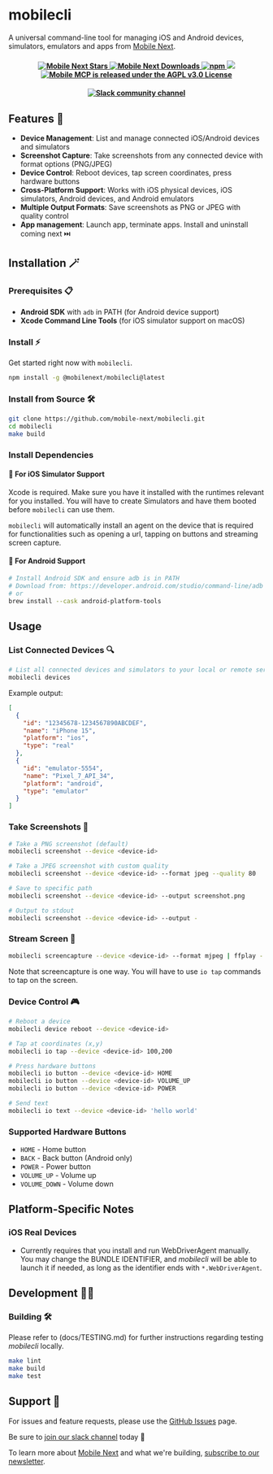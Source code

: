 # mobilecli 

A universal command-line tool for managing iOS and Android devices, simulators, emulators and apps from [Mobile Next](https://github.com/mobile-next/). 

<h4 align="center">
<a href="https://github.com/mobile-next/mobilecli">
    <img src="https://img.shields.io/github/stars/mobile-next/mobilecli" alt="Mobile Next Stars" />
  </a>  
 <a href="https://github.com/mobile-next/mobilecli">
    <img src="https://img.shields.io/github/contributors/mobile-next/mobilecli?color=green" alt="Mobile Next Downloads" />
  </a>
  <a href="https://www.npmjs.com/package/@mobilenext/mobilecli">
    <img src="https://img.shields.io/npm/dm/@mobilenext/mobilecli?logo=npm&style=flat&color=red" alt="npm">
  </a>
<a href="https://github.com/mobile-next/mobilecli/releases">
    <img src="https://img.shields.io/github/release/mobile-next/mobilecli">
  </a>
<a href="https://github.com/mobile-next/mobilecli/blob/main/LICENSE">
    <img src="https://img.shields.io/badge/license-AGPL v3.0-blue.svg" alt="Mobile MCP is released under the AGPL v3.0 License">
  </a> 
  
</p>

<h4 align="center">
<a href="http://mobilenexthq.com/join-slack">
    <img src="https://img.shields.io/badge/join-Slack-blueviolet?logo=slack&style=flat" alt="Slack community channel" />
</a>	
</p>


## Features 🚀

- **Device Management**: List and manage connected iOS/Android devices and simulators
- **Screenshot Capture**: Take screenshots from any connected device with format options (PNG/JPEG)
- **Device Control**: Reboot devices, tap screen coordinates, press hardware buttons
- **Cross-Platform Support**: Works with iOS physical devices, iOS simulators, Android devices, and Android emulators
- **Multiple Output Formats**: Save screenshots as PNG or JPEG with quality control
- **App management**: Launch app, terminate apps. Install and uninstall coming next ⏭️

## Installation 🪄

### Prerequisites 📋

- **Android SDK** with `adb` in PATH (for Android device support)
- **Xcode Command Line Tools** (for iOS simulator support on macOS)

### Install ⚡

Get started right now with `mobilecli`. 

```bash
npm install -g @mobilenext/mobilecli@latest
```

### Install from Source 🛠️

```bash
git clone https://github.com/mobile-next/mobilecli.git
cd mobilecli
make build
```

### Install Dependencies

#### 🍎 For iOS Simulator Support 

Xcode is required. Make sure you have it installed with the runtimes relevant for you installed. You will have to create Simulators and have them booted before `mobilecli` can use them.

`mobilecli` will automatically install an agent on the device that is required for functionalities such as opening a url, tapping on buttons and streaming screen capture.

#### 🤖 For Android Support
```bash
# Install Android SDK and ensure adb is in PATH
# Download from: https://developer.android.com/studio/command-line/adb
# or
brew install --cask android-platform-tools
```

## Usage

### List Connected Devices 🔍

```bash
# List all connected devices and simulators to your local or remote server
mobilecli devices
```

Example output:
```json
[
  {
    "id": "12345678-1234567890ABCDEF",
    "name": "iPhone 15",
    "platform": "ios",
    "type": "real"
  },
  {
    "id": "emulator-5554",
    "name": "Pixel_7_API_34",
    "platform": "android", 
    "type": "emulator"
  }
]
```

### Take Screenshots 📸

```bash
# Take a PNG screenshot (default)
mobilecli screenshot --device <device-id>

# Take a JPEG screenshot with custom quality
mobilecli screenshot --device <device-id> --format jpeg --quality 80

# Save to specific path
mobilecli screenshot --device <device-id> --output screenshot.png

# Output to stdout
mobilecli screenshot --device <device-id> --output -
```

### Stream Screen 🎥

```bash
mobilecli screencapture --device <device-id> --format mjpeg | ffplay -
```

Note that screencapture is one way. You will have to use `io tap` commands to tap on the screen.

### Device Control 🎮

```bash
# Reboot a device
mobilecli device reboot --device <device-id>

# Tap at coordinates (x,y)
mobilecli io tap --device <device-id> 100,200

# Press hardware buttons
mobilecli io button --device <device-id> HOME
mobilecli io button --device <device-id> VOLUME_UP
mobilecli io button --device <device-id> POWER

# Send text
mobilecli io text --device <device-id> 'hello world'
```

### Supported Hardware Buttons

- `HOME` - Home button
- `BACK` - Back button (Android only)
- `POWER` - Power button
- `VOLUME_UP` - Volume up
- `VOLUME_DOWN` - Volume down

## Platform-Specific Notes

### iOS Real Devices
- Currently requires that you install and run WebDriverAgent manually. You may change the BUNDLE IDENTIFIER, and *mobilecli* will be able to launch it if needed, as long as the identifier ends with `*.WebDriverAgent`.

## Development 👩‍💻

### Building 🛠️

Please refer to (docs/TESTING.md) for further instructions regarding testing *mobilecli* locally.

```bash
make lint
make build
make test
```

## Support 💬

For issues and feature requests, please use the [GitHub Issues](https://github.com/mobile-next/mobilecli/issues) page. 

Be sure to <a href="http://mobilenexthq.com/join-slack">join our slack channel</a> today 💜

To learn more about <a href="https://mobilenexthq.com/">Mobile Next</a> and what we're building, <a href="https://mobilenexthq.com/#newsletter">subscribe to our newsletter</a>.

